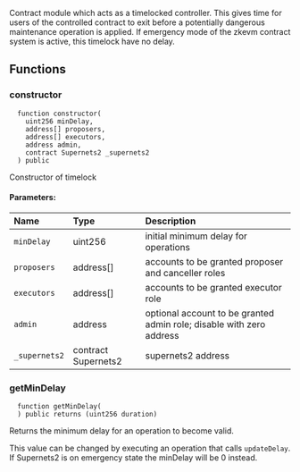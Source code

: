 
Contract module which acts as a timelocked controller.
This gives time for users of the controlled contract to exit before a potentially dangerous maintenance operation is applied.
If emergency mode of the zkevm contract system is active, this timelock have no delay.

## Functions
### constructor
```solidity
  function constructor(
    uint256 minDelay,
    address[] proposers,
    address[] executors,
    address admin,
    contract Supernets2 _supernets2
  ) public
```
Constructor of timelock


#### Parameters:
| Name | Type | Description                                                          |
| :--- | :--- | :------------------------------------------------------------------- |
|`minDelay` | uint256 | initial minimum delay for operations
|`proposers` | address[] | accounts to be granted proposer and canceller roles
|`executors` | address[] | accounts to be granted executor role
|`admin` | address | optional account to be granted admin role; disable with zero address
|`_supernets2` | contract Supernets2 | supernets2 address


### getMinDelay
```solidity
  function getMinDelay(
  ) public returns (uint256 duration)
```

Returns the minimum delay for an operation to become valid.

This value can be changed by executing an operation that calls `updateDelay`.
If Supernets2 is on emergency state the minDelay will be 0 instead.


